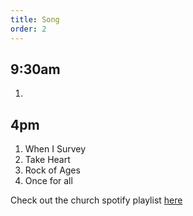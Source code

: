 ```yaml
---
title: Song
order: 2
---
```

## 9:30am
1. 
## 4pm
1. When I Survey
2. Take Heart
3. Rock of Ages
4. Once for all

Check out the church spotify playlist [here](https://open.spotify.com/playlist/3gh0ZKXkJBDbNEnZqJJDXj?si=0908aa3f87544643)
